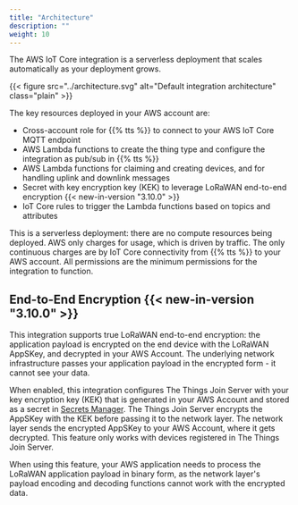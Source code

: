 ```yaml
---
title: "Architecture"
description: ""
weight: 10
---
```


The AWS IoT Core integration is a serverless deployment that scales automatically as your deployment grows.

<!--more-->

{{< figure src="../architecture.svg" alt="Default integration architecture" class="plain" >}}

The key resources deployed in your AWS account are:

- Cross-account role for {{% tts %}} to connect to your AWS IoT Core MQTT endpoint
- AWS Lambda functions to create the thing type and configure the integration as pub/sub in {{% tts %}}
- AWS Lambda functions for claiming and creating devices, and for handling uplink and downlink messages
- Secret with key encryption key (KEK) to leverage LoRaWAN end-to-end encryption {{< new-in-version "3.10.0" >}}
- IoT Core rules to trigger the Lambda functions based on topics and attributes

This is a serverless deployment: there are no compute resources being deployed. AWS only charges for usage, which is driven by traffic. The only continuous charges are by IoT Core connectivity from {{% tts %}} to your AWS account. All permissions are the minimum permissions for the integration to function.

## End-to-End Encryption {{< new-in-version "3.10.0" >}}

This integration supports true LoRaWAN end-to-end encryption: the application payload is encrypted on the end device with the LoRaWAN AppSKey, and decrypted in your AWS Account. The underlying network infrastructure passes your application payload in the encrypted form - it cannot see your data.

When enabled, this integration configures The Things Join Server with your key encryption key (KEK) that is generated in your AWS Account and stored as a secret in [Secrets Manager](https://aws.amazon.com/secrets-manager/). The Things Join Server encrypts the AppSKey with the KEK before passing it to the network layer. The network layer sends the encrypted AppSKey to your AWS Account, where it gets decrypted. This feature only works with devices registered in The Things Join Server.

When using this feature, your AWS application needs to process the LoRaWAN application payload in binary form, as the network layer's payload encoding and decoding functions cannot work with the encrypted data.
